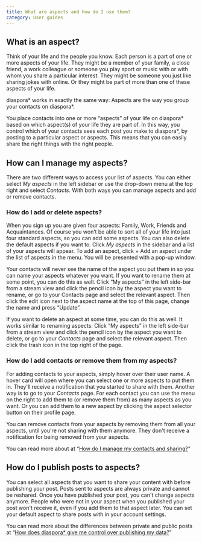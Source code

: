 ```yaml
---
title: What are aspects and how do I use them?
category: User guides
---
```


## What is an aspect?

Think of your life and the people you know. Each person is a part of one or more aspects of your life. They might be a member of your family, a close friend, a work colleague or someone you play sport or music with or with whom you share a particular interest. They might be someone you just like sharing jokes with online. Or they might be part of more than one of these aspects of your life.

diaspora\* works in exactly the same way: Aspects are the way you group your contacts on diaspora\*.

You place contacts into one or more “aspects” of your life on diaspora\* based on which aspect(s) of your life they are part of. In this way, you control which of your contacts sees each post you make to diaspora\*, by posting to a particular aspect or aspects. This means that you can easily share the right things with the right people.

## How can I manage my aspects?

There are two different ways to access your list of aspects. You can either select *My aspects* in the left sidebar or use the drop-down menu at the top right and select *Contacts*. With both ways you can manage aspects and add or remove contacts.

### How do I add or delete aspects?

When you sign up you are given four aspects: Family, Work, Friends and Acquaintances. Of course you won’t be able to sort all of your life into just four standard aspects, so you can add some aspects. You can also delete the default aspects if you want to. Click *My aspects* in the sidebar and a list of your aspects will appear. To add an aspect, click + Add an aspect under the list of aspects in the menu. You will be presented with a pop-up window.

Your contacts will never see the name of the aspect you put them in so you can name your aspects whatever you want. If you want to rename them at some point, you can do this as well. Click “My aspects” in the left side-bar from a stream view and click the pencil icon by the aspect you want to rename, or go to your Contacts page and select the relevant aspect. Then click the edit icon next to the aspect name at the top of this page, change the name and press “Update”.

If you want to delete an aspect at some time, you can do this as well. It works similar to renaming aspects: Click “My aspects” in the left side-bar from a stream view and click the pencil icon by the aspect you want to delete, or go to your *Contacts* page and select the relevant aspect. Then click the trash icon in the top right of the page.

### How do I add contacts or remove them from my aspects?

For adding contacts to your aspects, simply hover over their user name. A hover card will open where you can select one or more aspects to put them in. They'll receive a notification that you started to share with them. Another way is to go to your *Contacts* page. For each contact you can use the menu on the right to add them to (or remove them from) as many aspects as you want. Or you can add them to a new aspect by clicking the aspect selector button on their profile page.

You can remove contacts from your aspects by removing them from all your aspects, until you're not sharing with them anymore. They don't receive a notification for being removed from your aspects.

You can read more about at “[How do I manage my contacts and sharing?][contact_management_and_sharing]”

## How do I publish posts to aspects?

You can select all aspects that you want to share your content with before publishing your post. Posts sent to aspects are always private and cannot be reshared. Once you have published your post, you can't change aspects anymore. People who were not in your aspect when you published your post won't receive it, even if you add them to that aspect later. You can set your default aspect to share posts with in your account settings.

You can read more about the differences between private and public posts at “[How does diaspora\* give me control over publishing my data?][control_over_publishing_data]”

[contact_management_and_sharing]: <%= url_to("guides", "users/contact_management_and_sharing") %>
[control_over_publishing_data]: <%= url_to("guides", "users/control_over_publishing_data") %>
